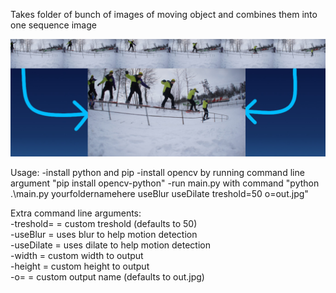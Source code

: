 Takes folder of bunch of images of moving object and combines them into one sequence image

![alt text](https://github.com/pete995/Sequence-Combiner/blob/master/banner.jpg)

Usage:
  -install python and pip
  -install opencv by running command line argument "pip install opencv-python"
  -run main.py with command "python .\main.py yourfoldernamehere useBlur useDilate treshold=50 o=out.jpg"
    
Extra command line arguments: <br/>
  -treshold= = custom treshold (defaults to 50) <br/>
  -useBlur = uses blur to help motion detection <br/>
  -useDilate = uses dilate to help motion detection <br/>
  -width = custom width to output <br/>
  -height = custom height to output <br/>
  -o= = custom output name (defaults to out.jpg) <br/>
